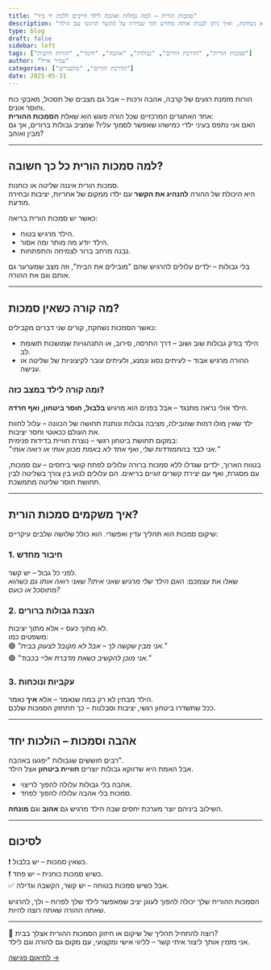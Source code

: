 ```yaml
---
title: "סמכות הורית – למה גבולות ואהבה לילד חייבים ללכת יד ביד"
description: "על חשיבותה של סמכות הורית, איך היא נשחקת, ואיך ניתן לבנות אותה מחדש תוך שמירה על הקשר הרגשי עם הילד."
type: blog
draft: false
sidebar: left
tags: ["סמכות הורית", "הדרכת הורים", "גבולות", "אהבה", "חינוך", "הורות חיובית"]
author: "עמיר אייל"
categories: ["הדרכת הורים", "מתבגרים"]
date: 2025-05-31
---
```


הורות מזמנת רגעים של קרבה, אהבה ורכות – אבל גם מצבים של תסכול, מאבקי כוח וחוסר אונים.  
אחד האתגרים המרכזיים שכל הורה פוגש הוא שאלת **הסמכות ההורית**:  
האם אני נתפס בעיני ילדי כמישהו שאפשר לסמוך עליו? שמציב גבולות ברורים, אך גם מבין ואוהב?
<!--more-->
---

## למה סמכות הורית כל כך חשובה?

סמכות הורית איננה שליטה או כוחנות.  
היא היכולת של ההורה **להנהיג את הקשר** עם ילדו ממקום של אחריות, יציבות ובחירה מודעת.

כאשר יש סמכות הורית בריאה:

- הילד מרגיש בטוח.
- הילד יודע מה מותר ומה אסור.
- נבנה מרחב ברור לצמיחה והתפתחות.

בלי גבולות – ילדים עלולים להרגיש שהם "מובילים את הבית", וזה מצב שמערער גם אותם וגם את ההורה.

---

## מה קורה כשאין סמכות?

כאשר הסמכות נשחקת, קורים שני דברים מקבילים:

- הילד בודק גבולות שוב ושוב – דרך התרסה, סירוב, או התנהגויות שמושכות תשומת לב.
- ההורה מרגיש אבוד – לעיתים נסוג ונמנע, ולעיתים עובר לקיצוניות של שליטה או ענישה.

### ומה קורה לילד במצב כזה?

הילד אולי נראה מתנגד – אבל בפנים הוא מרגיש **בלבול, חוסר ביטחון, ואף חרדה**.

ילד שאין מולו דמות שמובילה, מציבה גבולות ונותנת תחושה של הכוונה – עלול לחוות את העולם ככאוטי וחסר יציבות.  
במקום תחושת ביטחון רגשי – נוצרת חוויית בדידות פנימית:  
*"אני לבד בהתמודדות שלי, ואף אחד לא באמת מכוון אותי או רואה אותי."*

בטווח הארוך, ילדים שגדלו ללא סמכות ברורה עלולים לפתח קושי ביחסים – עם סמכות, עם מסגרת, ואף עם יצירת קשרים זוגיים בריאים. הם עלולים לנוע בין צורך בשליטה לבין תחושת חוסר שליטה מתמשכת.

---

## איך משקמים סמכות הורית?

שיקום סמכות הוא תהליך עדין ואפשרי. הוא כולל שלושה שלבים עיקריים:

### 1. חיבור מחדש

לפני כל גבול – יש קשר.  
שאלו את עצמכם: *האם הילד שלי מרגיש שאני איתו? שאני רואה אותו גם כשהוא מתוסכל או כועס?*

### 2. הצבת גבולות ברורים

לא מתוך כעס – אלא מתוך יציבות.  
משפטים כמו:  
🟢 *"אני מבין שקשה לך – אבל לא מקובל לצעוק בבית."*  
🟢 *"אני מוכן להקשיב כשאת מדברת אליי בכבוד."*

### 3. עקביות ונוכחות

הילד מבחין לא רק במה שנאמר – אלא **איך** נאמר.  
ככל שתשדרו ביטחון רגשי, יציבות וסבלנות – כך תתחזק הסמכות שלכם.

---

## אהבה וסמכות – הולכות יחד

רבים חוששים שגבולות "יפגעו באהבה".  
אבל האמת היא שדווקא גבולות יוצרים **חוויית ביטחון** אצל הילד.

- אהבה בלי גבולות עלולה להפוך לריצוי.
- סמכות בלי אהבה עלולה להפוך לפחד.

השילוב ביניהם יוצר מערכת יחסים שבה הילד מרגיש גם **אהוב** וגם **מונחה**.

---

## לסיכום

❗ כשאין סמכות – יש בלבול.  
❗ כשיש סמכות כוחנית – יש פחד.  
✅ אבל כשיש סמכות בטוחה – יש קשר, הקשבה וגדילה.

הסמכות ההורית שלך יכולה להפוך לעוגן יציב שמאפשר לילד שלך לפרוח – ולך, להרגיש שאתה ההורה שאתה רוצה להיות.

---

📩 רוצה להתחיל תהליך של שיקום או חיזוק הסמכות ההורית אצלך בבית?  
אני מזמין אותך ליצור איתי קשר – לליווי אישי ומקצועי, עם מקום גם להורה וגם לילד.

[לתיאום פגישה →](#)
